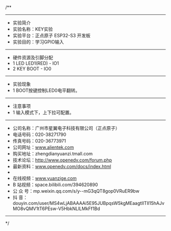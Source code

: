 /**
 ***************************************************************************************************
 * 实验简介
 * 实验名称：KEY实验
 * 实验平台：正点原子 ESP32-S3 开发板
 * 实验目的：学习GPIO输入

 ***************************************************************************************************
 * 硬件资源及引脚分配
 * 1 LED
     LED1(RED)    -  IO1
 * 2 KEY
     BOOT         -  IO0

 ***************************************************************************************************
 * 实验现象
 * 1 BOOT按键控制LED0电平翻转。

 ***************************************************************************************************
 * 注意事项
 * 1 输入模式下，上下拉可配置。

 ***********************************************************************************************************
 * 公司名称：广州市星翼电子科技有限公司（正点原子）
 * 电话号码：020-38271790
 * 传真号码：020-36773971
 * 公司网址：www.alientek.com
 * 购买地址：zhengdianyuanzi.tmall.com
 * 技术论坛：http://www.openedv.com/forum.php
 * 最新资料：www.openedv.com/docs/index.html
 *
 * 在线视频：www.yuanzige.com
 * B 站视频：space.bilibili.com/394620890
 * 公 众 号：mp.weixin.qq.com/s/y--mG3qQT8gop0VRuER9bw
 * 抖    音：douyin.com/user/MS4wLjABAAAAi5E95JUBpqsW5kgMEaagtIITIl15hAJvMO8vQMV1tT6PEsw-V5HbkNLlLMkFf1Bd
 ***********************************************************************************************************
 */